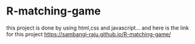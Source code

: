 # R-matching-game
this project is done by using html,css and javascript...
and here is the link for this project  https://sambangi-raju.github.io/R-matching-game/
